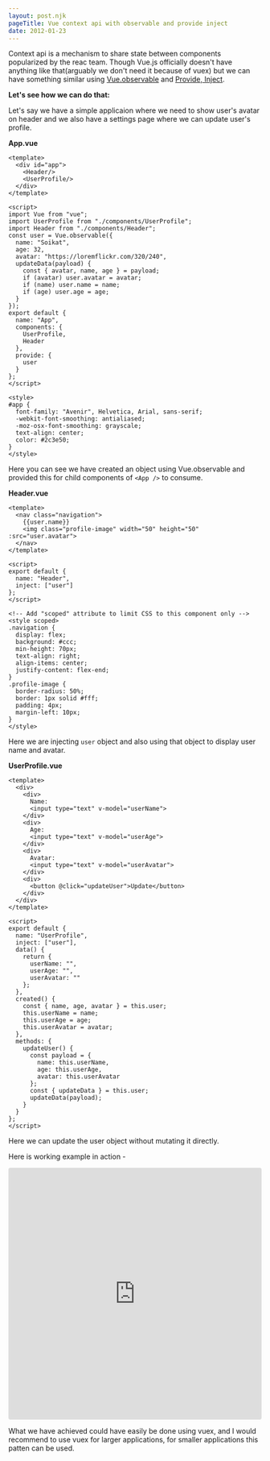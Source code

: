 ```yaml
---
layout: post.njk
pageTitle: Vue context api with observable and provide inject
date: 2012-01-23
---
```


Context api is a mechanism to share state between components popularized by the reac team. Though Vue.js officially doesn't have anything like that(arguably we don't need it because of vuex) but we can have something similar using [Vue.observable](https://vuejs.org/v2/api/#Vue-observable) and [Provide, Inject](https://vuejs.org/v2/api/#provide-inject).

__Let's see how we can do that:__

Let's say we have a simple applicaion where we need to show user's avatar on header and we also have a settings page where we can update user's profile.

__App.vue__
```
<template>
  <div id="app">
    <Header/>
    <UserProfile/>
  </div>
</template>

<script>
import Vue from "vue";
import UserProfile from "./components/UserProfile";
import Header from "./components/Header";
const user = Vue.observable({
  name: "Soikat",
  age: 32,
  avatar: "https://loremflickr.com/320/240",
  updateData(payload) {
    const { avatar, name, age } = payload;
    if (avatar) user.avatar = avatar;
    if (name) user.name = name;
    if (age) user.age = age;
  }
});
export default {
  name: "App",
  components: {
    UserProfile,
    Header
  },
  provide: {
    user
  }
};
</script>

<style>
#app {
  font-family: "Avenir", Helvetica, Arial, sans-serif;
  -webkit-font-smoothing: antialiased;
  -moz-osx-font-smoothing: grayscale;
  text-align: center;
  color: #2c3e50;
}
</style>
```
Here you can see we have created an object using Vue.observable and provided this for child components of `<App />` to consume.

__Header.vue__
```
<template>
  <nav class="navigation">
    {{user.name}}
    <img class="profile-image" width="50" height="50" :src="user.avatar">
  </nav>
</template>

<script>
export default {
  name: "Header",
  inject: ["user"]
};
</script>

<!-- Add "scoped" attribute to limit CSS to this component only -->
<style scoped>
.navigation {
  display: flex;
  background: #ccc;
  min-height: 70px;
  text-align: right;
  align-items: center;
  justify-content: flex-end;
}
.profile-image {
  border-radius: 50%;
  border: 1px solid #fff;
  padding: 4px;
  margin-left: 10px;
}
</style>
```
Here we are injecting `user` object and also using that object to display user name and avatar.

__UserProfile.vue__
```
<template>
  <div>
    <div>
      Name:
      <input type="text" v-model="userName">
    </div>
    <div>
      Age:
      <input type="text" v-model="userAge">
    </div>
    <div>
      Avatar:
      <input type="text" v-model="userAvatar">
    </div>
    <div>
      <button @click="updateUser">Update</button>
    </div>
  </div>
</template>

<script>
export default {
  name: "UserProfile",
  inject: ["user"],
  data() {
    return {
      userName: "",
      userAge: "",
      userAvatar: ""
    };
  },
  created() {
    const { name, age, avatar } = this.user;
    this.userName = name;
    this.userAge = age;
    this.userAvatar = avatar;
  },
  methods: {
    updateUser() {
      const payload = {
        name: this.userName,
        age: this.userAge,
        avatar: this.userAvatar
      };
      const { updateData } = this.user;
      updateData(payload);
    }
  }
};
</script>
```
Here we can update the user object without mutating it directly.

Here is working example in action -
<iframe
     src="https://codesandbox.io/embed/sweet-sanne-0hpcj?fontsize=14&hidenavigation=1&theme=dark"
     style="width:100%; height:500px; border:0; border-radius: 4px; overflow:hidden;"
     title="sweet-sanne-0hpcj"
     allow="accelerometer; ambient-light-sensor; camera; encrypted-media; geolocation; gyroscope; hid; microphone; midi; payment; usb; vr; xr-spatial-tracking"
     sandbox="allow-autoplay allow-forms allow-modals allow-popups allow-presentation allow-same-origin allow-scripts"
></iframe>

What we have achieved could have easily be done using vuex, and I would recommend to use vuex for larger applications, for smaller applications this patten can be used.
